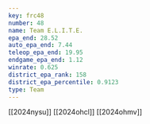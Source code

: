 ```yaml
---
key: frc48
number: 48
name: Team E.L.I.T.E.
epa_end: 28.52
auto_epa_end: 7.44
teleop_epa_end: 19.95
endgame_epa_end: 1.12
winrate: 0.625
district_epa_rank: 158
district_epa_percentile: 0.9123
type: Team
---
```

[[2024nysu]]
[[2024ohcl]]
[[2024ohmv]]
